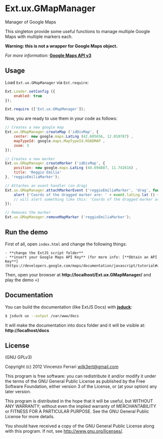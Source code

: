 Ext.ux.GMapManager
==================

Manager of Google Maps
 
This singleton provide some useful functions to manage multiple Google Maps with multiple markers each.

**Warning: this is not a wrapper for Google Maps object.**

*For more information:* [**Google Maps API v3**](https://developers.google.com/maps/documentation/javascript/)

## Usage
Load `Ext.ux.GMapManager` via `Ext.require`:

```javascript
Ext.Loader.setConfig ({
	enabled: true
});

Ext.require (['Ext.ux.GMapManager']);
```

Now, you are ready to use them in your code as follows:

```javascript
// Creates a new google map
Ext.ux.GMapManager.createMap ('idDivMap', {
	center: new google.maps.LatLng (42.605656, 12.010787) ,
	mapTypeId: google.maps.MapTypeId.ROADMAP ,
	zoom: 5
});

// Creates a new marker
Ext.ux.GMapManager.createMarker ('idDivMap', {
	position: new google.maps.LatLng (44.694887, 11.742616) ,
	title: 'Reggio Emilia'
}, 'reggioEmiliaMarker');

// Attaches an event handler (on drag)
Ext.ux.GMapManager.attachMarkerEvent ('reggioEmiliaMarker', 'drag', function (event) {
	alert ('Coords of the dragged marker are: ' + event.latLng.lat () + ',' + event.latLng.lng ());
	// will alert something like this: 'Coords of the dragged marker are: 44.29182,13.49302'
});

// Removes the marker
Ext.ux.GMapManager.removeMapMarker ('reggioEmiliaMarker');
```

## Run the demo
First of all, open `index.html` and change the following things:

    - **change the ExtJS script folder**
    - **insert your Google Maps API Key** (for more info: [**Obtain an API Key**](https://developers.google.com/maps/documentation/javascript/tutorial#api_key))

Then, open your browser at **http://localhost/Ext.ux.GMapManager/** and play the demo =)

## Documentation
You can build the documentation (like ExtJS Docs) with [**jsduck**](https://github.com/senchalabs/jsduck):

```bash
$ jsduck ux --output /var/www/docs
```

It will make the documentation into docs folder and it will be visible at: **http://localhost/docs**

## License
(GNU GPLv3)

Copyright (c) 2012 Vincenzo Ferrari <wilk3ert@gmail.com>

This program is free software: you can redistribute it and/or modify
it under the terms of the GNU General Public License as published by
the Free Software Foundation, either version 3 of the License, or
(at your option) any later version.

This program is distributed in the hope that it will be useful,
but WITHOUT ANY WARRANTY; without even the implied warranty of
MERCHANTABILITY or FITNESS FOR A PARTICULAR PURPOSE.  See the
GNU General Public License for more details.

You should have received a copy of the GNU General Public License
along with this program.  If not, see <http://www.gnu.org/licenses/>.
